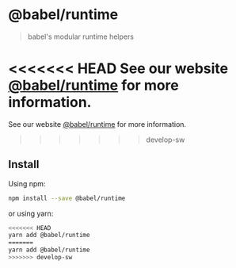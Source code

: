 # @babel/runtime

> babel's modular runtime helpers

<<<<<<< HEAD
See our website [@babel/runtime](https://babeljs.io/docs/en/next/babel-runtime.html) for more information.
=======
See our website [@babel/runtime](https://babeljs.io/docs/babel-runtime) for more information.
>>>>>>> develop-sw

## Install

Using npm:

```sh
npm install --save @babel/runtime
```

or using yarn:

```sh
<<<<<<< HEAD
yarn add @babel/runtime 
=======
yarn add @babel/runtime
>>>>>>> develop-sw
```
